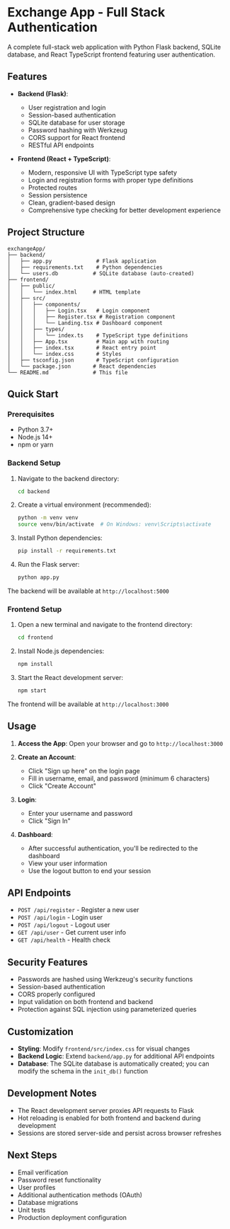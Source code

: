 # Exchange App - Full Stack Authentication

A complete full-stack web application with Python Flask backend, SQLite database, and React TypeScript frontend featuring user authentication.

## Features

- **Backend (Flask)**:
  - User registration and login
  - Session-based authentication
  - SQLite database for user storage
  - Password hashing with Werkzeug
  - CORS support for React frontend
  - RESTful API endpoints

- **Frontend (React + TypeScript)**:
  - Modern, responsive UI with TypeScript type safety
  - Login and registration forms with proper type definitions
  - Protected routes
  - Session persistence
  - Clean, gradient-based design
  - Comprehensive type checking for better development experience

## Project Structure

```
exchangeApp/
├── backend/
│   ├── app.py              # Flask application
│   ├── requirements.txt    # Python dependencies
│   └── users.db           # SQLite database (auto-created)
├── frontend/
│   ├── public/
│   │   └── index.html     # HTML template
│   ├── src/
│   │   ├── components/
│   │   │   ├── Login.tsx   # Login component
│   │   │   ├── Register.tsx # Registration component
│   │   │   └── Landing.tsx # Dashboard component
│   │   ├── types/
│   │   │   └── index.ts    # TypeScript type definitions
│   │   ├── App.tsx         # Main app with routing
│   │   ├── index.tsx       # React entry point
│   │   └── index.css       # Styles
│   ├── tsconfig.json       # TypeScript configuration
│   └── package.json       # React dependencies
└── README.md              # This file
```

## Quick Start

### Prerequisites

- Python 3.7+ 
- Node.js 14+
- npm or yarn

### Backend Setup

1. Navigate to the backend directory:
   ```bash
   cd backend
   ```

2. Create a virtual environment (recommended):
   ```bash
   python -m venv venv
   source venv/bin/activate  # On Windows: venv\Scripts\activate
   ```

3. Install Python dependencies:
   ```bash
   pip install -r requirements.txt
   ```

4. Run the Flask server:
   ```bash
   python app.py
   ```

The backend will be available at `http://localhost:5000`

### Frontend Setup

1. Open a new terminal and navigate to the frontend directory:
   ```bash
   cd frontend
   ```

2. Install Node.js dependencies:
   ```bash
   npm install
   ```

3. Start the React development server:
   ```bash
   npm start
   ```

The frontend will be available at `http://localhost:3000`

## Usage

1. **Access the App**: Open your browser and go to `http://localhost:3000`

2. **Create an Account**: 
   - Click "Sign up here" on the login page
   - Fill in username, email, and password (minimum 6 characters)
   - Click "Create Account"

3. **Login**: 
   - Enter your username and password
   - Click "Sign In"

4. **Dashboard**: 
   - After successful authentication, you'll be redirected to the dashboard
   - View your user information
   - Use the logout button to end your session

## API Endpoints

- `POST /api/register` - Register a new user
- `POST /api/login` - Login user
- `POST /api/logout` - Logout user
- `GET /api/user` - Get current user info
- `GET /api/health` - Health check

## Security Features

- Passwords are hashed using Werkzeug's security functions
- Session-based authentication
- CORS properly configured
- Input validation on both frontend and backend
- Protection against SQL injection using parameterized queries

## Customization

- **Styling**: Modify `frontend/src/index.css` for visual changes
- **Backend Logic**: Extend `backend/app.py` for additional API endpoints
- **Database**: The SQLite database is automatically created; you can modify the schema in the `init_db()` function

## Development Notes

- The React development server proxies API requests to Flask
- Hot reloading is enabled for both frontend and backend during development
- Sessions are stored server-side and persist across browser refreshes

## Next Steps
- Email verification
- Password reset functionality
- User profiles
- Additional authentication methods (OAuth)
- Database migrations
- Unit tests
- Production deployment configuration 